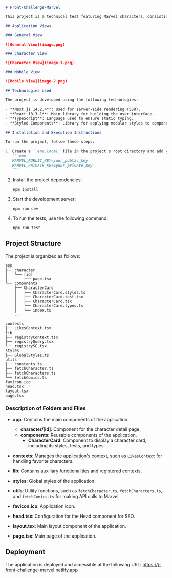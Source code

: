 ````markdown
# Front-Challenge-Marvel

This project is a technical test featuring Marvel characters, consisting of two main views. The first view displays a list of 50 characters, while the second view provides details about a selected character. Additionally, the application allows users to mark characters as favorites.

## Application Views

### General View

![General View](image.png)

### Character View

![Character View](image-1.png)

### Mobile View

![Mobile View](image-2.png)

## Technologies Used

The project is developed using the following technologies:

- **Next.js 14.2.4**: Used for server-side rendering (SSR).
- **React 18.3.1**: Main library for building the user interface.
- **TypeScript**: Language used to ensure static typing.
- **Styled Components**: Library for applying modular styles to components.

## Installation and Execution Instructions

To run the project, follow these steps:

1. Create a `.env.local` file in the project's root directory and add your personal Marvel API keys:
   ```env
   MARVEL_PUBLIC_KEY=your_public_key
   MARVEL_PRIVATE_KEY=your_private_key
   ```
````

2. Install the project dependencies:

   ```bash
   npm install
   ```

3. Start the development server:

   ```bash
   npm run dev
   ```

4. To run the tests, use the following command:
   ```bash
   npm run test
   ```

## Project Structure

The project is organized as follows:

```
app
├── character
│   └── [id]
│       └── page.tsx
└── components
    ├── CharacterCard
    │   ├── CharacterCard.styles.ts
    │   ├── CharacterCard.test.tsx
    │   ├── CharacterCard.tsx
    │   ├── CharacterCard.types.ts
    │   └── index.ts
    ...

contexts
├── LikesContext.tsx
lib
├── registryContext.tsx
├── registryQuery.tsx
└── registrySC.tsx
styles
├── GlobalStyles.ts
utils
├── constants.ts
├── fetchCharacter.ts
├── fetchCharacters.ts
└── fetchComics.ts
favicon.ico
head.tsx
layout.tsx
page.tsx
```

### Description of Folders and Files

- **app**: Contains the main components of the application.

  - **character/[id]**: Component for the character detail page.
  - **components**: Reusable components of the application.
    - **CharacterCard**: Component to display a character card, including its styles, tests, and types.

- **contexts**: Manages the application's context, such as `LikesContext` for handling favorite characters.

- **lib**: Contains auxiliary functionalities and registered contexts.

- **styles**: Global styles of the application.

- **utils**: Utility functions, such as `fetchCharacter.ts`, `fetchCharacters.ts`, and `fetchComics.ts` for making API calls to Marvel.

- **favicon.ico**: Application icon.

- **head.tsx**: Configuration for the Head component for SEO.

- **layout.tsx**: Main layout component of the application.

- **page.tsx**: Main page of the application.

## Deployment

The application is deployed and accessible at the following URL:
https://j-front-challenge-marvel.netlify.app
